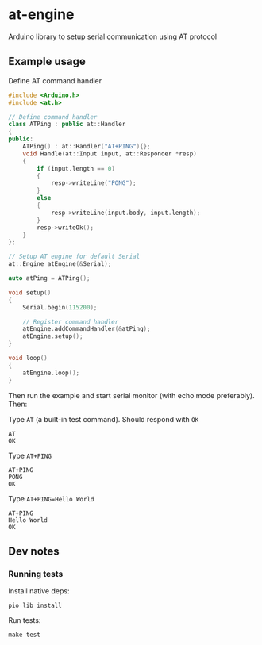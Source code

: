 # at-engine
Arduino library to setup serial communication using AT protocol

## Example usage

Define AT command handler
```cpp
#include <Arduino.h>
#include <at.h>

// Define command handler
class ATPing : public at::Handler
{
public:
    ATPing() : at::Handler("AT+PING"){};
    void Handle(at::Input input, at::Responder *resp)
    {
        if (input.length == 0)
        {
            resp->writeLine("PONG");
        }
        else
        {
            resp->writeLine(input.body, input.length);
        }
        resp->writeOk();
    }
};

// Setup AT engine for default Serial
at::Engine atEngine(&Serial);

auto atPing = ATPing();

void setup()
{
    Serial.begin(115200);

    // Register command handler
    atEngine.addCommandHandler(&atPing);
    atEngine.setup();
}

void loop()
{
    atEngine.loop();
}
```

Then run the example and start serial monitor (with echo mode preferably). Then:

Type `AT` (a built-in test command). Should respond with `OK`
```
AT
OK
```

Type `AT+PING`
```
AT+PING
PONG
OK
```

Type `AT+PING=Hello World`
```
AT+PING
Hello World
OK
```

## Dev notes

### Running tests

Install native deps:
```
pio lib install
```

Run tests:
```
make test
```